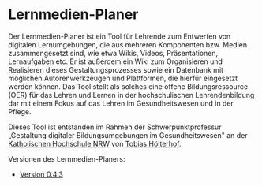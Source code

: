 # Lernmedien-Planer

Der Lernmedien-Planer ist ein Tool für Lehrende zum Entwerfen von digitalen Lernumgebungen, die aus mehreren Komponenten bzw. Medien zusammengesetzt sind, wie etwa Wikis, Videos, Präsentationen, Lernaufgaben etc. Er ist außerdem ein Wiki zum Organisieren und Realisieren dieses Gestaltungsprozesses sowie ein Datenbank mit möglichen Autorenwerkzeugen und Plattformen, die hierfür eingesetzt werden können. Das Tool stellt als solches eine offene Bildungsressource (OER) für das Lehren und Lernen in der hochschulischen Lehrendenbildung dar mit einem Fokus auf das Lehren im Gesundheitswesen und in der Pflege.

Dieses Tool ist entstanden im Rahmen der Schwerpunktprofessur „Gestaltung digitaler Bildungsumgebungen im Gesundheitswesen" an der [Katholischen Hochschule NRW](https://www.katho-nrw.de) von [Tobias Hölterhof](https://hoe.lt/erhof).

Versionen des Lernmedien-Planers:

-   [Version 0.4.3](output/Lernmedienplaner-0.4.3.html)
